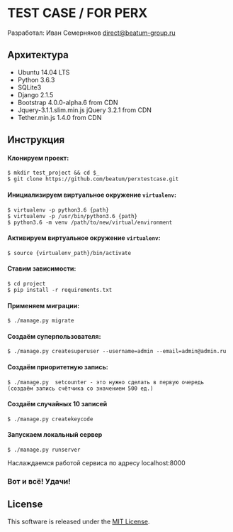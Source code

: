 # TEST CASE / FOR PERX

Разработал: Иван Семерняков <direct@beatum-group.ru>

## Архитектура

* Ubuntu 14.04 LTS
* Python 3.6.3
* SQLite3
* Django 2.1.5
* Bootstrap 4.0.0-alpha.6 from CDN
* Jquery-3.1.1.slim.min.js jQuery 3.2.1 from CDN
* Tether.min.js 1.4.0 from CDN

## Инструкция

#### Клонируем проект:
```
$ mkdir test_project && cd $_
$ git clone https://github.com/beatum/perxtestcase.git
```

#### Инициализируем виртуальное окружение ```virtualenv```:
```
$ virtualenv -p python3.6 {path}
$ virtualenv -p /usr/bin/python3.6 {path}
$ python3.6 -m venv /path/to/new/virtual/environment
```

#### Активируем виртуальное окружение ```virtualenv```:
```
$ source {virtualenv_path}/bin/activate
```

#### Ставим зависимости:
```
$ cd project
$ pip install -r requirements.txt
```


#### Применяем миграции:
```
$ ./manage.py migrate
```

#### Создаём суперпользователя:
```
$ ./manage.py createsuperuser --username=admin --email=admin@admin.ru
```

#### Создаём приоритетную запись:
```
$ ./manage.py  setcounter - это нужно сделать в первую очередь (создаём запись счётчика со значением 500 ед.)
```


#### Создаём случайных 10 записей
```
$ ./manage.py createkeycode
```

#### Запускаем локальный сервер
```
$ ./manage.py runserver
```

Наслаждаемся работой сервиса по адресу localhost:8000

### Вот и всё! Удачи!

## License

This software is released under the [MIT License](http://opensource.org/licenses/MIT).

